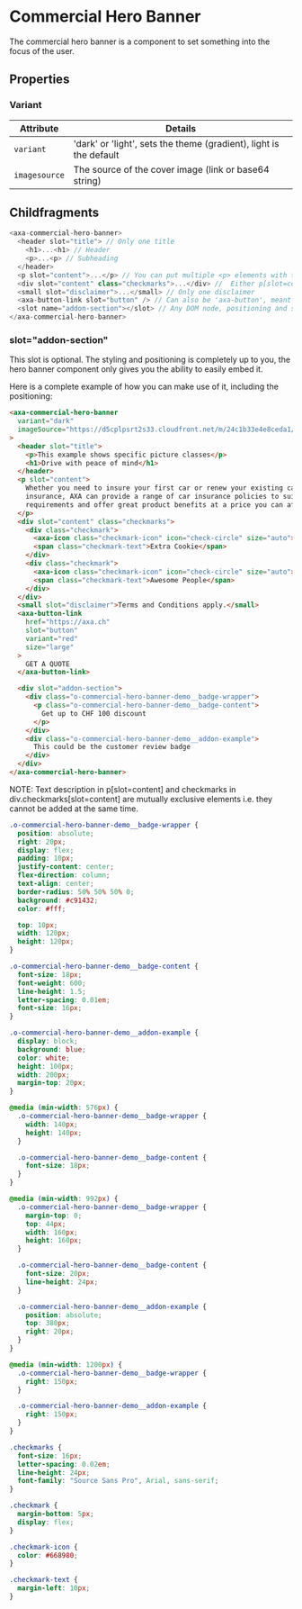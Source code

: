 # Commercial Hero Banner

The commercial hero banner is a component to set something into the focus of the user.

## Properties

### Variant

| Attribute     | Details                                                            |
| ------------- | ------------------------------------------------------------------ |
| `variant`     | 'dark' or 'light', sets the theme (gradient), light is the default |
| `imagesource` | The source of the cover image (link or base64 string)              |

## Childfragments

```js
<axa-commercial-hero-banner>
  <header slot="title"> // Only one title
    <h1>...<h1> // Header
    <p>...<p> // Subheading
  </header>
  <p slot="content">...</p> // You can put multiple <p> elements with the 'content' slot
  <div slot="content" class="checkmarks">...</div> //  Either p[slot=content] or div[slot=content] can be added, not both
  <small slot="disclaimer">...</small> // Only one disclaimer
  <axa-button-link slot="button" /> // Can also be 'axa-button', meant as CTA (Call to Action)
  <slot name="addon-section"></slot> // Any DOM node, positioning and styling is the responsibility of the user
</axa-commercial-hero-banner>
```

### slot="addon-section"

This slot is optional. The styling and positioning is completely up to you, the hero banner component only gives you the ability to easily embed it.

Here is a complete example of how you can make use of it, including the positioning:

```html
<axa-commercial-hero-banner
  variant="dark"
  imageSource="https://d5cplpsrt2s33.cloudfront.net/m/24c1b33e4e8ceda1/WIDE_1440_560_X2-hero_kv_neu_kv_breit_web.jpg"
>
  <header slot="title">
    <p>This example shows specific picture classes</p>
    <h1>Drive with peace of mind</h1>
  </header>
  <p slot="content">
    Whether you need to insure your first car or renew your existing car
    insurance, AXA can provide a range of car insurance policies to suit your
    requirements and offer great product benefits at a price you can afford
  </p>
  <div slot="content" class="checkmarks">
    <div class="checkmark">
      <axa-icon class="checkmark-icon" icon="check-circle" size="auto"></axa-icon>
      <span class="checkmark-text">Extra Cookie</span>
    </div>
    <div class="checkmark">
      <axa-icon class="checkmark-icon" icon="check-circle" size="auto"></axa-icon>
      <span class="checkmark-text">Awesome People</span>
    </div>
  </div>  
  <small slot="disclaimer">Terms and Conditions apply.</small>
  <axa-button-link
    href="https://axa.ch"
    slot="button"
    variant="red"
    size="large"
  >
    GET A QUOTE
  </axa-button-link>

  <div slot="addon-section">
    <div class="o-commercial-hero-banner-demo__badge-wrapper">
      <p class="o-commercial-hero-banner-demo__badge-content">
        Get up to CHF 100 discount
      </p>
    </div>
    <div class="o-commercial-hero-banner-demo__addon-example">
      This could be the customer review badge
    </div>
  </div>
</axa-commercial-hero-banner>
```
NOTE: Text description in p[slot=content] and checkmarks in div.checkmarks[slot=content] are mutually exclusive elements i.e. they cannot be added at the same time.
```css
.o-commercial-hero-banner-demo__badge-wrapper {
  position: absolute;
  right: 20px;
  display: flex;
  padding: 10px;
  justify-content: center;
  flex-direction: column;
  text-align: center;
  border-radius: 50% 50% 50% 0;
  background: #c91432;
  color: #fff;

  top: 10px;
  width: 120px;
  height: 120px;
}

.o-commercial-hero-banner-demo__badge-content {
  font-size: 18px;
  font-weight: 600;
  line-height: 1.5;
  letter-spacing: 0.01em;
  font-size: 16px;
}

.o-commercial-hero-banner-demo__addon-example {
  display: block;
  background: blue;
  color: white;
  height: 100px;
  width: 200px;
  margin-top: 20px;
}

@media (min-width: 576px) {
  .o-commercial-hero-banner-demo__badge-wrapper {
    width: 140px;
    height: 140px;
  }

  .o-commercial-hero-banner-demo__badge-content {
    font-size: 18px;
  }
}

@media (min-width: 992px) {
  .o-commercial-hero-banner-demo__badge-wrapper {
    margin-top: 0;
    top: 44px;
    width: 160px;
    height: 160px;
  }

  .o-commercial-hero-banner-demo__badge-content {
    font-size: 20px;
    line-height: 24px;
  }

  .o-commercial-hero-banner-demo__addon-example {
    position: absolute;
    top: 380px;
    right: 20px;
  }
}

@media (min-width: 1200px) {
  .o-commercial-hero-banner-demo__badge-wrapper {
    right: 150px;
  }

  .o-commercial-hero-banner-demo__addon-example {
    right: 150px;
  }
}

.checkmarks {
  font-size: 16px;
  letter-spacing: 0.02em;
  line-height: 24px;
  font-family: "Source Sans Pro", Arial, sans-serif;
}

.checkmark {
  margin-bottom: 5px;
  display: flex;
}

.checkmark-icon {
  color: #668980;
}

.checkmark-text {
  margin-left: 10px;
}

```
